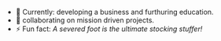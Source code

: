 <!-- - 📫 reach me [here](https://mcinotti.netlify.app) -->
- 🔭 Currently: developing a business and furthuring education.
- 👯 collaborating on mission driven projects.
- ⚡ Fun fact: *A severed foot is the ultimate stocking stuffer!*
